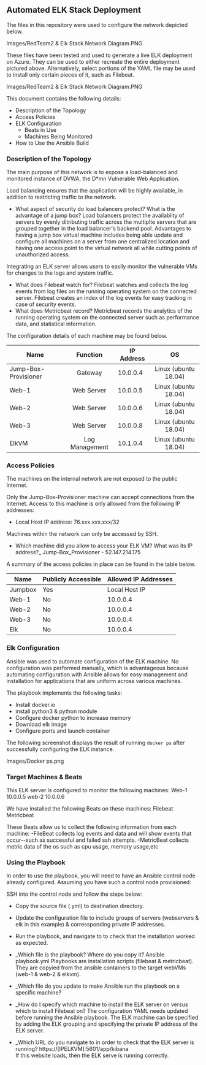## Automated ELK Stack Deployment

The files in this repository were used to configure the network depicted below.

Images/RedTeam2 & Elk Stack Network Diagram.PNG

These files have been tested and used to generate a live ELK deployment on Azure. They can be used to either recreate the entire deployment pictured above. Alternatively, select portions of the YAML file may be used to install only certain pieces of it, such as Filebeat.

 Images/RedTeam2 & Elk Stack Network Diagram.PNG

This document contains the following details:
- Description of the Topology
- Access Policies
- ELK Configuration
  - Beats in Use
  - Machines Being Monitored
- How to Use the Ansible Build


### Description of the Topology

The main purpose of this network is to expose a load-balanced and monitored instance of DVWA, the D*mn Vulnerable Web Application.

Load balancing ensures that the application will be highly available, in addition to restricting traffic to the network.
- What aspect of security do load balancers protect? What is the advantage of a jump box?
	Load balancers protect the availablity of servers by evenly ditributing traffic across the multiplte servers that are grouped together in the load balancer's backend pool.
        Advantages to having a jump box virtual machine includes being able update and configure all machines on a server from one centralized location and having one access point to the virtual network all while cutting points of unauthorized access. 
	
Integrating an ELK server allows users to easily monitor the vulnerable VMs for changes to the logs and system traffic.
- What does Filebeat watch for? 
	Filebeat watches and collects the log events from log files on the running operating system on the connected server. Filebeat creates an index of the log events for easy tracking in case of security events.
- What does Metricbeat record? 
	Metricbeat records the analytics of the running operating system on the connected server such as performance data, and statistical information.

The configuration details of each machine may be found below.

| Name                 |    Function    | IP Address |          OS          |
|----------------------|:--------------:|------------|:--------------------:|
| Jump-Box-Provisioner |     Gateway    |  10.0.0.4  | Linux (ubuntu 18.04) |
| Web-1                |   Web Server   |  10.0.0.5  | Linux (ubuntu 18.04) |
| Web-2                |   Web Server   |  10.0.0.6  | Linux (ubuntu 18.04) |
| Web-3                |   Web Server   |  10.0.0.8  | Linux (ubuntu 18.04) |
| ElkVM                | Log Management |  10.1.0.4  | Linux (ubuntu 18.04) |

### Access Policies

The machines on the internal network are not exposed to the public Internet. 

Only the Jump-Box-Provisioner machine can accept connections from the Internet. Access to this machine is only allowed from the following IP addresses:
- Local Host IP address: 76.xxx.xxx.xxx/32 

Machines within the network can only be accessed by SSH.
- Which machine did you allow to access your ELK VM? What was its IP address?_
		Jump-Box_Provisioner - 52.147.214.175

A summary of the access policies in place can be found in the table below.

| Name    | Publicly Accessible | Allowed IP Addresses     |
|---------|---------------------|--------------------------|
| Jumpbox | Yes                 | Local Host IP            |
| Web-1   | No                  | 10.0.0.4		   |
| Web-2   | No                  | 10.0.0.4 		   |
| Web-3   | No                  | 10.0.0.4                 |
| Elk     | No                  | 10.0.0.4                 |

### Elk Configuration

Ansible was used to automate configuration of the ELK machine. No configuration was performed manually, which is advantageous because automating configuration with Ansible allows for easy management and installation for applications that are uniform across various machines. 

The playbook implements the following tasks:
- Install docker.io 
- install python3 & python module
- Configure docker python to increase memory 
- Download elk image 
- Configure ports and launch container

The following screenshot displays the result of running `docker ps` after successfully configuring the ELK instance.

Images/Docker ps.png

### Target Machines & Beats
This ELK server is configured to monitor the following machines:
Web-1 10.0.0.5
web-2 10.0.0.6

We have installed the following Beats on these machines:
	Filebeat
	Metricbeat

These Beats allow us to collect the following information from each machine:
	-FileBeat collects log events and data and will show events that occur--such as successful and failed ssh attempts.
	-MetricBeat collects metric data of the os such as cpu usage, memory usage,etc

### Using the Playbook
In order to use the playbook, you will need to have an Ansible control node already configured. Assuming you have such a control node provisioned: 

SSH into the control node and follow the steps below:
- Copy the source file (.yml) to destination directory.
- Update the configuration file to include groups of servers (webservers & elk in this example) & corressponding private IP addresses.
- Run the playbook, and navigate to <sudo docker ps> to check that the installation worked as expected.

- _Which file is the playbook? Where do you copy it? 
	Ansible playbook.yml Playbooks are installation scripts (filebeat & metricbeat).
	They are copyied from the ansible containers to the target webVMs (web-1 & web-2 & elkvm).
- _Which file do you update to make Ansible run the playbook on a specific machine? 
- _How do I specify which machine to install the ELK server on versus which to install Filebeat on? 
	The configuration YAML needs updated before running the Ansible playbook.
	The ELK machine can be specified by adding the ELK grouping and specifying the private IP address of the ELK server.  
- _Which URL do you navigate to in order to check that the ELK server is running? 
	https://[IPELKVM]:5601/app/kibana  
	If this website loads, then the ELK serve is running correctly. 
